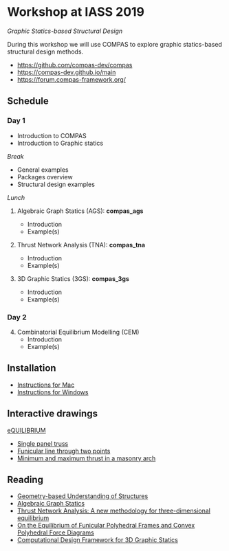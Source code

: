 # Workshop at IASS 2019

*Graphic Statics-based Structural Design*

During this workshop we will use COMPAS to explore graphic statics-based structural design methods.

* https://github.com/compas-dev/compas
* https://compas-dev.github.io/main
* https://forum.compas-framework.org/


## Schedule

### Day 1

* Introduction to COMPAS
* Introduction to Graphic statics

*Break*

* General examples
* Packages overview
* Structural design examples

*Lunch*

1. Algebraic Graph Statics (AGS): **compas_ags**
    * Introduction
    * Example(s)

2. Thrust Network Analysis (TNA): **compas_tna**
    * Introduction
    * Example(s)

3. 3D Graphic Statics (3GS): **compas_3gs**
    * Introduction
    * Example(s)

### Day 2

4. Combinatorial Equilibrium Modelling (CEM)
    * Introduction
    * Example(s)


## Installation

* [Instructions for Mac](mac.md)
* [Instructions for Windows](windows.md)


## Interactive drawings

[eQUILIBRIUM](http://block.arch.ethz.ch/eq)

* [Single panel truss](http://block.arch.ethz.ch/eq/drawing/view/36)
* [Funicular line through two points](http://block.arch.ethz.ch/eq/drawing/view/5)
* [Minimum and maximum thrust in a masonry arch](http://block.arch.ethz.ch/eq/drawing/view/16)


## Reading

* [Geometry-based Understanding of Structures](http://block.arch.ethz.ch/brg/publications/399)
* [Algebraic Graph Statics](http://block.arch.ethz.ch/brg/publications/413)
* [Thrust Network Analysis: A new methodology for three-dimensional equilibrium](http://block.arch.ethz.ch/brg/publications/355)
* [On the Equilibrium of Funicular Polyhedral Frames and Convex Polyhedral Force Diagrams](http://block.arch.ethz.ch/brg/publications/444)
* [Computational Design Framework for 3D Graphic Statics](http://block.arch.ethz.ch/brg/publications/897)
